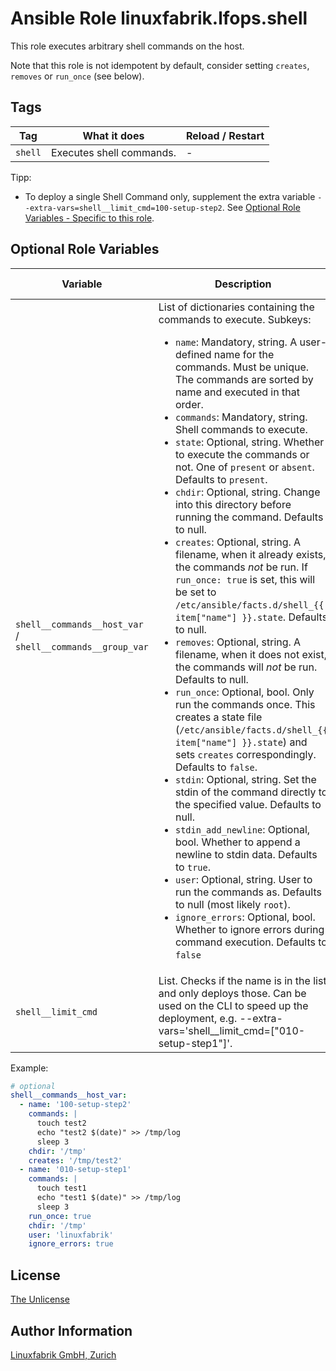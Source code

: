# Ansible Role linuxfabrik.lfops.shell

This role executes arbitrary shell commands on the host.

Note that this role is not idempotent by default, consider setting `creates`, `removes` or `run_once` (see below).


## Tags

| Tag     | What it does             | Reload / Restart |
| ---     | ------------             | ---------------- |
| `shell` | Executes shell commands. | - |

Tipp:

* To deploy a single Shell Command only, supplement the extra variable `--extra-vars=shell__limit_cmd=100-setup-step2`. See [Optional Role Variables - Specific to this role](https://github.com/Linuxfabrik/lfops/tree/main/roles/shell#optional-role-variables).

## Optional Role Variables

| Variable | Description | Default Value |
| -------- | ----------- | ------------- |
| `shell__commands__host_var` / <br> `shell__commands__group_var` | List of dictionaries containing the commands to execute. Subkeys:<ul><li>`name`: Mandatory, string. A user-defined name for the commands. Must be unique. The commands are sorted by name and executed in that order.</li><li>`commands`: Mandatory, string. Shell commands to execute.</li><li>`state`: Optional, string. Whether to execute the commands or not. One of `present` or `absent`. Defaults to `present`.</li><li>`chdir`: Optional, string. Change into this directory before running the command. Defaults to null.</li><li>`creates`: Optional, string. A filename, when it already exists, the commands *not* be run. If `run_once: true` is set, this will be set to `/etc/ansible/facts.d/shell_{{ item["name"] }}.state`. Defaults to null.</li><li>`removes`: Optional, string. A filename, when it does not exist, the commands will *not* be run. Defaults to null.</li><li>`run_once`: Optional, bool. Only run the commands once. This creates a state file (`/etc/ansible/facts.d/shell_{{ item["name"] }}.state`) and sets `creates` correspondingly. Defaults to `false`.</li><li>`stdin`: Optional, string. Set the stdin of the command directly to the specified value. Defaults to null.</li><li>`stdin_add_newline`: Optional, bool. Whether to append a newline to stdin data. Defaults to `true`.</li><li>`user`: Optional, string. User to run the commands as. Defaults to null (most likely `root`).</li><li>`ignore_errors`: Optional, bool. Whether to ignore errors during command execution. Defaults to `false`</li></ul> | `[]` |
| `shell__limit_cmd` | List. Checks if the name is in the list and only deploys those. Can be used on the CLI to speed up the deployment, e.g. --extra-vars='shell__limit_cmd=["010-setup-step1"]'. | unset |

Example:
```yaml
# optional
shell__commands__host_var:
  - name: '100-setup-step2'
    commands: |
      touch test2
      echo "test2 $(date)" >> /tmp/log
      sleep 3
    chdir: '/tmp'
    creates: '/tmp/test2'
  - name: '010-setup-step1'
    commands: |
      touch test1
      echo "test1 $(date)" >> /tmp/log
      sleep 3
    run_once: true
    chdir: '/tmp'
    user: 'linuxfabrik'
    ignore_errors: true
```


## License

[The Unlicense](https://unlicense.org/)


## Author Information

[Linuxfabrik GmbH, Zurich](https://www.linuxfabrik.ch)
